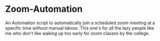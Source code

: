 # Zoom-Automation
An Automation script to automatically join a scheduled zoom meeting at a specific time without manual labour. This one's for all the lazy people like me who don't like waking up too early for zoom classes by the college.
